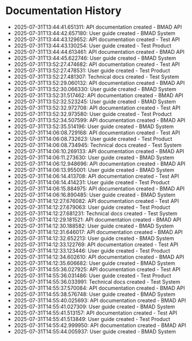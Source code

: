 # Documentation History

- 2025-07-31T13:44:41.651311: API documentation created - BMAD API
- 2025-07-31T13:44:42.657180: User guide created - BMAD System
- 2025-07-31T13:44:43.129652: API documentation created - Test API
- 2025-07-31T13:44:43.130254: User guide created - Test Product
- 2025-07-31T13:44:44.613461: API documentation created - BMAD API
- 2025-07-31T13:44:45.622746: User guide created - BMAD System
- 2025-07-31T13:52:27.474682: API documentation created - Test API
- 2025-07-31T13:52:27.478531: User guide created - Test Product
- 2025-07-31T13:52:27.481307: Technical docs created - Test System
- 2025-07-31T13:52:29.060132: API documentation created - BMAD API
- 2025-07-31T13:52:30.066330: User guide created - BMAD System
- 2025-07-31T13:52:31.517462: API documentation created - BMAD API
- 2025-07-31T13:52:32.523245: User guide created - BMAD System
- 2025-07-31T13:52:32.972708: API documentation created - Test API
- 2025-07-31T13:52:32.973580: User guide created - Test Product
- 2025-07-31T13:52:34.507599: API documentation created - BMAD API
- 2025-07-31T13:52:35.514196: User guide created - BMAD System
- 2025-07-31T14:06:08.729168: API documentation created - Test API
- 2025-07-31T14:06:08.732623: User guide created - Test Product
- 2025-07-31T14:06:08.734945: Technical docs created - Test System
- 2025-07-31T14:06:10.269133: API documentation created - BMAD API
- 2025-07-31T14:06:11.273630: User guide created - BMAD System
- 2025-07-31T14:06:12.948696: API documentation created - BMAD API
- 2025-07-31T14:06:13.955001: User guide created - BMAD System
- 2025-07-31T14:06:14.413708: API documentation created - Test API
- 2025-07-31T14:06:14.414231: User guide created - Test Product
- 2025-07-31T14:06:15.884975: API documentation created - BMAD API
- 2025-07-31T14:06:16.890485: User guide created - BMAD System
- 2025-07-31T14:12:27.676082: API documentation created - Test API
- 2025-07-31T14:12:27.679063: User guide created - Test Product
- 2025-07-31T14:12:27.681231: Technical docs created - Test System
- 2025-07-31T14:12:29.181521: API documentation created - BMAD API
- 2025-07-31T14:12:30.188582: User guide created - BMAD System
- 2025-07-31T14:12:31.646017: API documentation created - BMAD API
- 2025-07-31T14:12:32.652213: User guide created - BMAD System
- 2025-07-31T14:12:33.122769: API documentation created - Test API
- 2025-07-31T14:12:33.123446: User guide created - Test Product
- 2025-07-31T14:12:34.602610: API documentation created - BMAD API
- 2025-07-31T14:12:35.606682: User guide created - BMAD System
- 2025-07-31T14:55:36.027925: API documentation created - Test API
- 2025-07-31T14:55:36.031486: User guide created - Test Product
- 2025-07-31T14:55:36.033991: Technical docs created - Test System
- 2025-07-31T14:55:37.570084: API documentation created - BMAD API
- 2025-07-31T14:55:38.576748: User guide created - BMAD System
- 2025-07-31T14:55:40.025693: API documentation created - BMAD API
- 2025-07-31T14:55:41.027309: User guide created - BMAD System
- 2025-07-31T14:55:41.513157: API documentation created - Test API
- 2025-07-31T14:55:41.513849: User guide created - Test Product
- 2025-07-31T14:55:42.999950: API documentation created - BMAD API
- 2025-07-31T14:55:44.005937: User guide created - BMAD System
